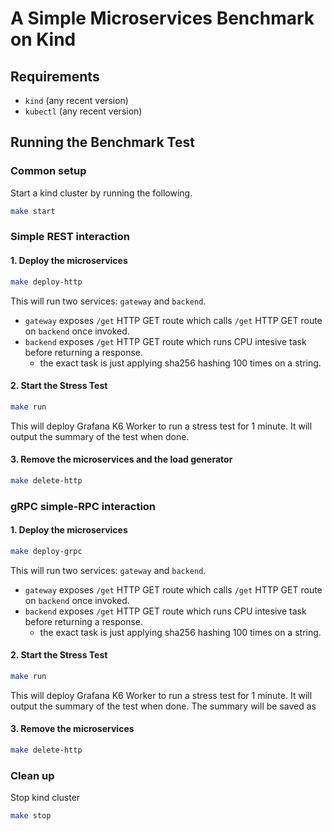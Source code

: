 # A Simple Microservices Benchmark on Kind

## Requirements
- `kind` (any recent version)
- `kubectl` (any recent version)

## Running the Benchmark Test

### Common setup
Start a kind cluster by running the following.
```sh
make start
```

### Simple REST interaction
#### 1. Deploy the microservices
```sh
make deploy-http
```
This will run two services: `gateway` and `backend`.
- `gateway` exposes `/get` HTTP GET route which calls `/get` HTTP GET route on `backend` once invoked.
- `backend` exposes `/get` HTTP GET route which runs CPU intesive task before returning a response.
    - the exact task is just applying sha256 hashing 100 times on a string.

#### 2. Start the Stress Test
```sh
make run
```
This will deploy Grafana K6 Worker to run a stress test for 1 minute. It will output the summary of the test when done.

#### 3. Remove the microservices and the load generator
```sh
make delete-http
```

### gRPC simple-RPC interaction
#### 1. Deploy the microservices
```sh
make deploy-grpc
```
This will run two services: `gateway` and `backend`.
- `gateway` exposes `/get` HTTP GET route which calls `/get` HTTP GET route on `backend` once invoked.
- `backend` exposes `/get` HTTP GET route which runs CPU intesive task before returning a response.
    - the exact task is just applying sha256 hashing 100 times on a string.

#### 2. Start the Stress Test
```sh
make run
```
This will deploy Grafana K6 Worker to run a stress test for 1 minute. It will output the summary of the test when done. The summary will be saved as 

#### 3. Remove the microservices
```sh
make delete-http
```

### Clean up
Stop kind cluster
```sh
make stop
```
